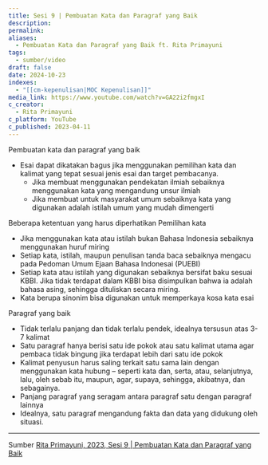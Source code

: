 ```yaml
---
title: Sesi 9 | Pembuatan Kata dan Paragraf yang Baik
description: 
permalink: 
aliases:
  - Pembuatan Kata dan Paragraf yang Baik ft. Rita Primayuni
tags:
  - sumber/video
draft: false
date: 2024-10-23
indexes:
  - "[[cm-kepenulisan|MOC Kepenulisan]]"
media_link: https://www.youtube.com/watch?v=GA22i2fmgxI
c_creator:
  - Rita Primayuni
c_platform: YouTube
c_published: 2023-04-11
---
```


Pembuatan kata dan paragraf yang baik
- Esai dapat dikatakan bagus jika menggunakan pemilihan kata dan kalimat yang tepat sesuai jenis esai dan target pembacanya.
	- Jika membuat menggunakan pendekatan ilmiah sebaiknya menggunakan kata yang mengandung unsur ilmiah
	- Jika membuat untuk masyarakat umum sebaiknya kata yang digunakan adalah istilah umum yang mudah dimengerti

Beberapa ketentuan yang harus diperhatikan
Pemilihan kata
- Jika menggunakan kata atau istilah bukan Bahasa Indonesia sebaiknya menggunakan huruf miring
- Setiap kata, istilah, maupun penulisan tanda baca sebaiknya mengacu pada Pedoman Umum Ejaan Bahasa Indonesai (PUEBI)
- Setiap kata atau istilah yang digunakan sebaiknya bersifat baku sesuai KBBI. Jika tidak terdapat dalam KBBI bisa disimpulkan bahwa ia adalah bahasa asing, sehingga dituliskan secara miring.
- Kata berupa sinonim bisa digunakan untuk memperkaya kosa kata esai

Paragraf yang baik
- Tidak terlalu panjang dan tidak terlalu pendek, idealnya tersusun atas 3-7 kalimat
- Satu paragraf hanya berisi satu ide pokok atau satu kalimat utama agar pembaca tidak bingung jika terdapat lebih dari satu ide pokok
- Kalimat penyusun harus saling terkait satu sama lain dengan menggunakan kata hubung – seperti kata dan, serta, atau, selanjutnya, lalu, oleh sebab itu, maupun, agar, supaya, sehingga, akibatnya, dan sebagainya.
- Panjang paragraf yang seragam antara paragraf satu dengan paragraf lainnya
- Idealnya, satu paragraf mengandung fakta dan data yang didukung oleh situasi.


---
Sumber [Rita Primayuni, 2023, Sesi 9 | Pembuatan Kata dan Paragraf yang Baik](https://www.youtube.com/watch?v=GA22i2fmgxI)